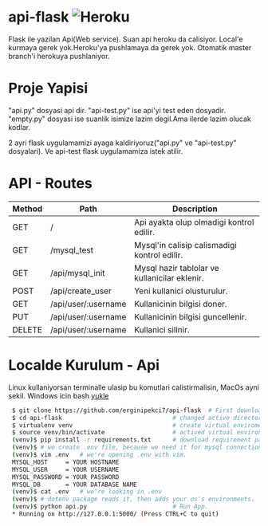# api-flask ![Heroku](https://heroku-badge.herokuapp.com/?app=gardrop-api)
Flask ile yazilan Api(Web service). Suan api heroku da calisiyor. Local'e kurmaya gerek yok.Heroku'ya pushlamaya da gerek yok. Otomatik master branch'i herokuya pushlaniyor.


# Proje Yapisi
<p>"api.py" dosyasi api dir. "api-test.py" ise api'yi test eden dosyadir. "empty.py" dosyasi ise suanlik isimize lazim degil.Ama ilerde lazim olucak kodlar.</p>
<p>2 ayri flask uygulamamizi ayaga kaldiriyoruz("api.py" ve "api-test.py" dosyalari). Ve api-test flask uygulamamiza istek atilir.</p>

# API - Routes

| Method  | Path                | Description                                   |
| ------- |---------------------|-----------------------------------------------|
| GET     | /                   | Api ayakta olup olmadigi kontrol edilir.      |
| GET     | /mysql_test         | Mysql'in calisip calismadigi kontrol edilir.  |
| GET     | /api/mysql_init     | Mysql hazir tablolar ve kullanicilar eklenir. |
| POST    | /api/create_user    | Yeni kullanici olusturulur.                   |
| GET     | /api/user/:username | Kullanicinin bilgisi doner.                   |
| PUT     | /api/user/:username | Kullanicinin bilgisi guncellenir.             |
| DELETE  | /api/user/:username | Kullanici silinir.                            |

# Localde Kurulum - Api
<p>Linux kullaniyorsan terminalle ulasip bu komutlari calistirmalisin, MacOs ayni sekil. Windows icin bash <a href="https://www.howtogeek.com/249966/how-to-install-and-use-the-linux-bash-shell-on-windows-10/">yukle</a></p>


```bash
 $ git clone https://github.com/erginipekci7/api-flask  # First download repo
 $ cd api-flask                               # changed active directory to repo
 $ virtualenv venv                            # create virtual enviroment
 $ source venv/bin/activate                   # actived virtual environment
 (venv)$ pip install -r requirements.txt      # download requirement packages.
 (venv)$ # we create .env file, because we need it for mysql connection
 (venv)$ vim .env   # we're opening .env with vim.
 MYSQL_HOST     = YOUR HOSTNAME
 MYSQL_USER     = YOUR USERNAME
 MYSQL_PASSWORD = YOUR PASSWORD
 MYSQL_DB       = YOUR DATABASE NAME
 (venv)$ cat .env   # we're looking in .env
 (venv)$ # dotenv package reads it, then adds your os's environments.
 (venv)$ python api.py                        # Run App.
 * Running on http://127.0.0.1:5000/ (Press CTRL+C to quit)
```
